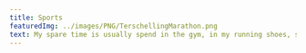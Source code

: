 ```yaml
---
title: Sports
featuredImg: ../images/PNG/TerschellingMarathon.png
text: My spare time is usually spend in the gym, in my running shoes, swimming laps at the pool or coding up some project. I like hanging out with friends and family just as much.
---
```

